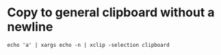 # Copy to general clipboard without a newline

`echo 'a' | xargs echo -n | xclip -selection clipboard`
